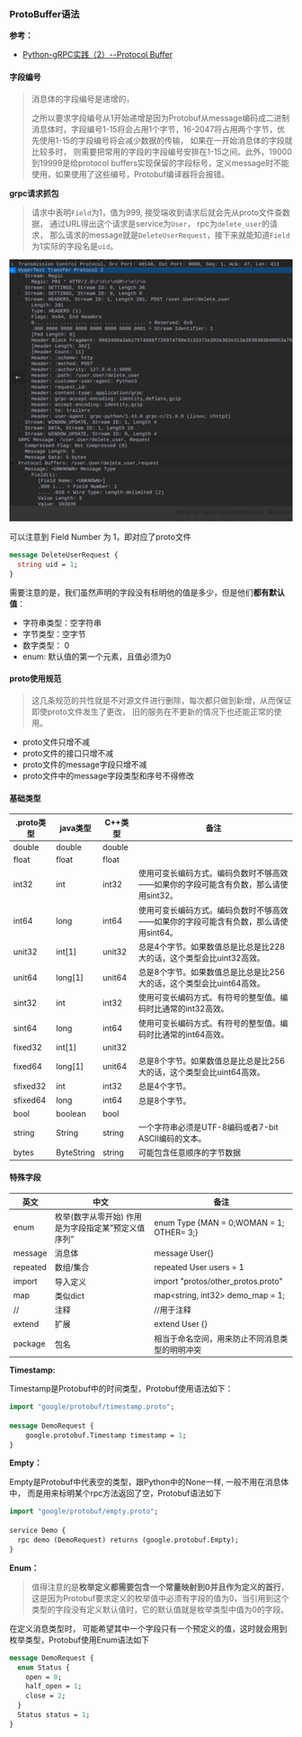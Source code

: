





### ProtoBuffer语法

**参考：**

- [Python-gRPC实践（2）--Protocol Buffer](https://so1n.me/2022/02/05/Python-gRPC%E5%AE%9E%E8%B7%B5(2)--Protocol%20buffer/) 

#### 字段编号

> 消息体的字段编号是递增的，
>
> 之所以要求字段编号从1开始递增是因为Protobuf从message编码成二进制消息体时，字段编号1-15将会占用1个字节，16-2047将占用两个字节，优先使用1-15的字段编号将会减少数据的传输， 如果在一开始消息体的字段就比较多时， 则需要把常用的字段的字段编号安排在1-15之间。此外，19000到19999是给protocol buffers实现保留的字段标号，定义message时不能使用，如果使用了这些编号，Protobuf编译器将会报错。

**grpc请求抓包**

> 请求中表明`Field`为1，值为999, 接受端收到请求后就会先从proto文件查数据， 通过URL得出这个请求是service为`User`， rpc为`delete_user`的请求， 那么请求的message就是`DeleteUserRequest`，接下来就能知道`Field`为1实际的字段名是`uid`。

<img src="../../../resource/image-20230126013402358.png" alt="image-20230126013402358" style="zoom: 50%;" />

可以注意到 Field Number 为 1，即对应了proto文件

```protobuf
message DeleteUserRequest {
  string uid = 1;
}
```



需要注意的是，我们虽然声明的字段没有标明他的值是多少，但是他们**都有默认值**：

- 字符串类型：空字符串
- 字节类型：空字节
- 数字类型： 0
- enum: 默认值的第一个元素，且值必须为0

#### proto使用规范

> 这几条规范的共性就是不对源文件进行删除，每次都只做到新增，从而保证即使proto文件发生了更改， 旧的服务在不更新的情况下也还能正常的使用。

- proto文件只增不减
- proto文件的接口只增不减
- proto文件的message字段只增不减
- proto文件中的message字段类型和序号不得修改

#### 基础类型

| .proto类型 | java类型   | C++类型 | 备注                                                         |
| ---------- | ---------- | ------- | ------------------------------------------------------------ |
| double     | double     | double  |                                                              |
| float      | float      | float   |                                                              |
| int32      | int        | int32   | 使用可变长编码方式。编码负数时不够高效——如果你的字段可能含有负数，那么请使用sint32。 |
| int64      | long       | int64   | 使用可变长编码方式。编码负数时不够高效——如果你的字段可能含有负数，那么请使用sint64。 |
| unit32     | int[1]     | unit32  | 总是4个字节。如果数值总是比总是比228大的话，这个类型会比uint32高效。 |
| unit64     | long[1]    | unit64  | 总是8个字节。如果数值总是比总是比256大的话，这个类型会比uint64高效。 |
| sint32     | int        | int32   | 使用可变长编码方式。有符号的整型值。编码时比通常的int32高效。 |
| sint64     | long       | int64   | 使用可变长编码方式。有符号的整型值。编码时比通常的int64高效。 |
| fixed32    | int[1]     | unit32  |                                                              |
| fixed64    | long[1]    | unit64  | 总是8个字节。如果数值总是比总是比256大的话，这个类型会比uint64高效。 |
| sfixed32   | int        | int32   | 总是4个字节。                                                |
| sfixed64   | long       | int64   | 总是8个字节。                                                |
| bool       | boolean    | bool    |                                                              |
| string     | String     | string  | 一个字符串必须是UTF-8编码或者7-bit ASCII编码的文本。         |
| bytes      | ByteString | string  | 可能包含任意顺序的字节数据                                   |

#### 特殊字段

| 英文     | 中文                                                | 备注                                           |
| -------- | --------------------------------------------------- | ---------------------------------------------- |
| enum     | 枚举(数字从零开始) 作用是为字段指定某”预定义值序列” | enum Type {MAN = 0;WOMAN = 1; OTHER= 3;}       |
| message  | 消息体                                              | message User{}                                 |
| repeated | 数组/集合                                           | repeated User users  = 1                       |
| import   | 导入定义                                            | import "protos/other_protos.proto"             |
| map      | 类似dict                                            | map<string, int32> demo_map = 1;               |
| //       | 注释                                                | //用于注释                                     |
| extend   | 扩展                                                | extend User {}                                 |
| package  | 包名                                                | 相当于命名空间，用来防止不同消息类型的明明冲突 |

**Timestamp:**

Timestamp是Protobuf中的时间类型，Protobuf使用语法如下：

```protobuf
import "google/protobuf/timestamp.proto";

message DemoRequest {  
	google.protobuf.Timestamp timestamp = 1;
} 
```

**Empty：**

Empty是Protobuf中代表空的类型，跟Python中的None一样, 一般不用在消息体中， 而是用来标明某个rpc方法返回了空，Protobuf语法如下

```protobuf
import "google/protobuf/empty.proto";

service Demo {
  rpc demo (DemoRequest) returns (google.protobuf.Empty);
}
```

**Enum：**

> 值得注意的是**枚举定义都需要包含一个常量映射到0并且作为定义的首行**，这是因为Protobuf要求定义的枚举值中必须有字段的值为0，当引用到这个类型的字段没有定义默认值时，它的默认值就是枚举类型中值为0的字段。

在定义消息类型时， 可能希望其中一个字段只有一个预定义的值，这时就会用到枚举类型，Protobuf使用Enum语法如下

```protobuf
message DemoRequest {
  enum Status {
    open = 0;
    half_open = 1;
    close = 2;
  }
  Status status = 1;
}
```

